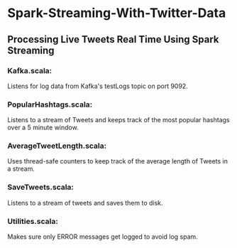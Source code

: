# Spark-Streaming-With-Twitter-Data
## Processing Live Tweets Real Time Using Spark Streaming


### Kafka.scala:

Listens for log data from Kafka's testLogs topic on port 9092.


### PopularHashtags.scala:

Listens to a stream of Tweets and keeps track of the most popular hashtags over a 5 minute window.


### AverageTweetLength.scala:

Uses thread-safe counters to keep track of the average length of Tweets in a stream.


### SaveTweets.scala:

Listens to a stream of tweets and saves them to disk.


### Utilities.scala:

Makes sure only ERROR messages get logged to avoid log spam.


